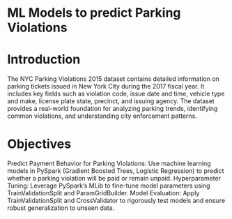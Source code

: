 # ML Models to predict Parking Violations

# Introduction

The NYC Parking Violations 2015 dataset contains detailed information on parking tickets issued in New York City during the 2017 fiscal year. It includes key fields such as violation code, issue date and time, vehicle type and make, license plate state, precinct, and issuing agency. The dataset provides a real-world foundation for analyzing parking trends, identifying common violations, and understanding city enforcement patterns.

# Objectives

Predict Payment Behavior for Parking Violations: Use machine learning models in PySpark (Gradient Boosted Trees, Logistic Regression) to predict whether a parking violation will be paid or remain unpaid. Hyperparameter Tuning: Leverage PySpark’s MLib to fine-tune model parameters using TrainValidationSplit and ParamGridBuilder. Model Evaluation: Apply TrainValidationSplit and CrossValidator to rigorously test models and ensure robust generalization to unseen data.
